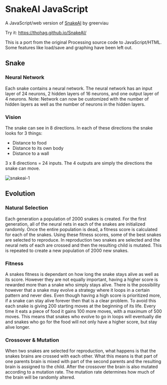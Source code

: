 # SnakeAI JavaScript

A JavaScript/web version of [SnakeAI](https://github.com/greerviau/SnakeAI) by greerviau

Try it: https://thohag.github.io/SnakeAI/

This is a port from the original Processing source code to JavaScript/HTML.
Some features like load/save and graphing have been left out.

## Snake
### Neural Network
Each snake contains a neural network. The neural network has an input layer of 24 neurons, 2 hidden layers of 16 neurons, and one output layer of 4 neurons. 
Note: Network can now be customized with the number of hidden layers as well as the number of neurons in the hidden layers.
### Vision
The snake can see in 8 directions. In each of these directions the snake looks for 3 things:
+ Distance to food
+ Distance to its own body
+ Distance to a wall

3 x 8 directions = 24 inputs. The 4 outputs are simply the directions the snake can move.

![snakeai-1](https://user-images.githubusercontent.com/36581610/50039309-52291400-fffe-11e8-8b57-2344ba92ddc3.gif)

## Evolution
### Natural Selection
Each generation a population of 2000 snakes is created. For the first generation, all of the neural nets in each of the snakes are initialized randomly. Once the entire population is dead, a fitness score is calculated for each of the snakes. Using these fitness scores, some of the best snakes are selected to reproduce. In reproduction two snakes are selected and the neural nets of each are crossed and then the resulting child is mutated. This is repeated to create a new population of 2000 new snakes.

### Fitness
A snakes fitness is dependant on how long the snake stays alive as well as its score. However they are not equally important, having a higher score is rewarded more than a snake who simply stays alive. There is the possibility however that a snake may evolve a strategy where it loops in a certain pattern and never dies. Even though having a high score is prioritized more, if a snake can stay alive forever then that is a clear problem. To avoid this each snake is giving 200 starting moves at the beginning of its life. Every time it eats a piece of food it gains 100 more moves, with a maximum of 500 moves. This means that snakes who evolve to go in loops will eventually die and snakes who go for the food will not only have a higher score, but stay alive longer.

### Crossover & Mutation
When two snakes are selected for reproduction, what happens is that the snakes brains are crossed with each other. What this means is that part of one parents brain is mixed with part of the second parents and the resulting brain is assigned to the child. After the crossover the brain is also mutated according to a mutation rate. The mutation rate determines how much of the brain will be randomly altered.
